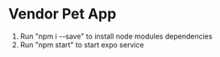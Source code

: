 # Vendor Pet App

1. Run "npm i --save" to install node modules dependencies
2. Run "npm start" to start expo service